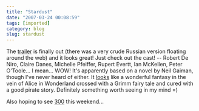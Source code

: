 ```yaml
---
title: "Stardust"
date: "2007-03-24 00:08:59"
tags: [imported]
category: blog
slug: stardust
---
```


The <a href="https://movies.yahoo.com/feature/stardust.html;_ylt=AgP1ctZ.TL6.yeJ3.WQxoD5fVXcA" title="Stardust">trailer</a> is finally out (there was a very crude Russian version floating around the web) and it looks great! Just check out the cast! -- Robert De Niro, Claire Danes, Michelle Pfeiffer, Rupert Evertt, Ian McKellen, Peter O'Toole... I mean... WOW! It's apparently based on a novel by Neil Gaiman, though I've never heard of either. It <a href="https://www.stardustmovie.com" title="Official site">looks</a> like a wonderful fantasy in the vein of Alice in Wonderland crossed with a Grimm fairy tale and cured with a good pirate story. Definitely something worth seeing in my mind =)

Also hoping to see <a href="https://www.imdb.com/title/tt0416449/">300</a> this weekend...
